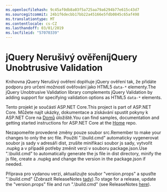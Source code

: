 ```yaml
---
ms.openlocfilehash: 9c45af0db8a03f5a725aa79a6294b77e615c43d7
ms.sourcegitcommit: 24b1f6decbb17bb22a45166e5fdb0845c65af498
ms.translationtype: MT
ms.contentlocale: cs-CZ
ms.lasthandoff: 03/01/2019
ms.locfileid: "57070339"
---
```

<a name="jquery-unobtrusive-validation"></a><span data-ttu-id="fbd98-101">jQuery Nerušivý ověření</span><span class="sxs-lookup"><span data-stu-id="fbd98-101">jQuery Unobtrusive Validation</span></span>
=============================

<span data-ttu-id="fbd98-102">Knihovna jQuery Nerušivý ověření doplňuje jQuery ověření tak, že přidáte podporu pro určení možností ověřování jako HTML5 `data-*` elementy.</span><span class="sxs-lookup"><span data-stu-id="fbd98-102">The jQuery Unobtrusive Validation library complements jQuery Validation by adding support for specifying validation options as HTML5 `data-*` elements.</span></span>

<span data-ttu-id="fbd98-103">Tento projekt je součástí ASP.NET Core.</span><span class="sxs-lookup"><span data-stu-id="fbd98-103">This project is part of ASP.NET Core.</span></span> <span data-ttu-id="fbd98-104">Můžete najít ukázky, dokumentace a získávání spustit pokyny k ASP.NET Core na [Domů](https://github.com/aspnet/home) úložiště.</span><span class="sxs-lookup"><span data-stu-id="fbd98-104">You can find samples, documentation and getting started instructions for ASP.NET Core at the [Home](https://github.com/aspnet/home) repo.</span></span>

<span data-ttu-id="fbd98-105">Nezapomeňte provedené změny pouze soubor src.</span><span class="sxs-lookup"><span data-stu-id="fbd98-105">Remember to make your changes to only the src file.</span></span> <span data-ttu-id="fbd98-106">Použití ".\build.cmd" automaticky vygenerovat soubor js sady v adresáři dist, zrušíte minifikaci soubor js sady, vytvořit .nupkg a v případě potřeby změnit verzi v souboru package.json.</span><span class="sxs-lookup"><span data-stu-id="fbd98-106">Use ".\build.cmd" to automatically generate the js file in dist directory, minify the js file, create a .nupkg and change the version in the package.json if needed.</span></span>

<span data-ttu-id="fbd98-107">Příprava pro vydanou verzi, aktualizujte soubor "version.props" a spusťte ".\build.cmd" (Zobrazit ReleaseNotes [tady](https://github.com/aspnet/jquery-validation-unobtrusive/wiki/Release-checklist)).</span><span class="sxs-lookup"><span data-stu-id="fbd98-107">To stage for a release, update the "version.props" file and run ".\build.cmd" (see ReleaseNotes [here](https://github.com/aspnet/jquery-validation-unobtrusive/wiki/Release-checklist)).</span></span>